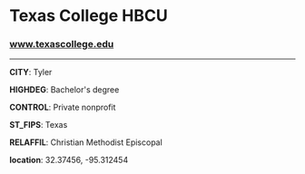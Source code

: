 # Texas College HBCU
### www.texascollege.edu
---
**CITY**: Tyler

**HIGHDEG**: Bachelor's degree

**CONTROL**: Private nonprofit

**ST_FIPS**: Texas

**RELAFFIL**: Christian Methodist Episcopal

**location**: 32.37456, -95.312454